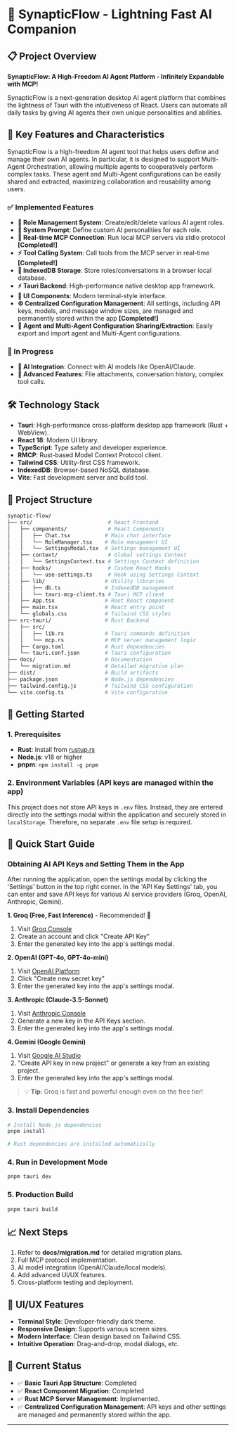 # 🚀 **SynapticFlow** - Lightning Fast AI Companion

## 📋 Project Overview

**SynapticFlow: A High-Freedom AI Agent Platform - Infinitely Expandable with MCP!**

SynapticFlow is a next-generation desktop AI agent platform that combines the lightness of Tauri with the intuitiveness of React. Users can automate all daily tasks by giving AI agents their own unique personalities and abilities.

## 🎯 Key Features and Characteristics

SynapticFlow is a high-freedom AI agent tool that helps users define and manage their own AI agents. In particular, it is designed to support Multi-Agent Orchestration, allowing multiple agents to cooperatively perform complex tasks. These agent and Multi-Agent configurations can be easily shared and extracted, maximizing collaboration and reusability among users.

### ✅ Implemented Features

- **🤖 Role Management System**: Create/edit/delete various AI agent roles.
- **🧠 System Prompt**: Define custom AI personalities for each role.
- **🔗 Real-time MCP Connection**: Run local MCP servers via stdio protocol **[Completed!]**
- **⚡ Tool Calling System**: Call tools from the MCP server in real-time **[Completed!]**
- **💾 IndexedDB Storage**: Store roles/conversations in a browser local database.
- **⚡ Tauri Backend**: High-performance native desktop app framework.
- **🎨 UI Components**: Modern terminal-style interface.
- **⚙️ Centralized Configuration Management**: All settings, including API keys, models, and message window sizes, are managed and permanently stored within the app **[Completed!]**
- **🤝 Agent and Multi-Agent Configuration Sharing/Extraction**: Easily export and import agent and Multi-Agent configurations.

### 🚧 In Progress

- **🔄 AI Integration**: Connect with AI models like OpenAI/Claude.
- **📎 Advanced Features**: File attachments, conversation history, complex tool calls.

## 🛠 Technology Stack

- **Tauri**: High-performance cross-platform desktop app framework (Rust + WebView).
- **React 18**: Modern UI library.
- **TypeScript**: Type safety and developer experience.
- **RMCP**: Rust-based Model Context Protocol client.
- **Tailwind CSS**: Utility-first CSS framework.
- **IndexedDB**: Browser-based NoSQL database.
- **Vite**: Fast development server and build tool.

## 📁 Project Structure

```bash
synaptic-flow/
├── src/                        # React Frontend
│   ├── components/             # React Components
│   │   ├── Chat.tsx           # Main chat interface
│   │   └── RoleManager.tsx    # Role management UI
│   │   └── SettingsModal.tsx  # Settings management UI
│   ├── context/                # Global settings Context
│   │   └── SettingsContext.tsx # Settings Context definition
│   ├── hooks/                  # Custom React Hooks
│   │   └── use-settings.ts     # Hook using Settings Context
│   ├── lib/                   # Utility libraries
│   │   ├── db.ts              # IndexedDB management
│   │   └── tauri-mcp-client.ts # Tauri MCP client
│   ├── App.tsx                # Root React component
│   ├── main.tsx               # React entry point
│   └── globals.css            # Tailwind CSS styles
├── src-tauri/                 # Rust Backend
│   ├── src/
│   │   ├── lib.rs             # Tauri commands definition
│   │   └── mcp.rs             # MCP server management logic
│   ├── Cargo.toml             # Rust dependencies
│   └── tauri.conf.json        # Tauri configuration
├── docs/                      # Documentation
│   └── migration.md           # Detailed migration plan
├── dist/                      # Build artifacts
├── package.json               # Node.js dependencies
├── tailwind.config.js         # Tailwind CSS configuration
└── vite.config.ts             # Vite configuration
```

## 🚀 Getting Started

### 1. Prerequisites

- **Rust**: Install from [rustup.rs](https://rustup.rs/)
- **Node.js**: v18 or higher
- **pnpm**: `npm install -g pnpm`

### 2. Environment Variables (API keys are managed within the app)

This project does not store API keys in `.env` files. Instead, they are entered directly into the settings modal within the application and securely stored in `localStorage`. Therefore, no separate `.env` file setup is required.

## 🔑 Quick Start Guide

### Obtaining AI API Keys and Setting Them in the App

After running the application, open the settings modal by clicking the 'Settings' button in the top right corner. In the 'API Key Settings' tab, you can enter and save API keys for various AI service providers (Groq, OpenAI, Anthropic, Gemini).

**1. Groq (Free, Fast Inference)** - Recommended! 🌟

1. Visit [Groq Console](https://console.groq.com/keys)
2. Create an account and click "Create API Key"
3. Enter the generated key into the app's settings modal.

**2. OpenAI (GPT-4o, GPT-4o-mini)**

1. Visit [OpenAI Platform](https://platform.openai.com/api-keys)
2. Click "Create new secret key"
3. Enter the generated key into the app's settings modal.

**3. Anthropic (Claude-3.5-Sonnet)**

1. Visit [Anthropic Console](https://console.anthropic.com/)
2. Generate a new key in the API Keys section.
3. Enter the generated key into the app's settings modal.

**4. Gemini (Google Gemini)**

1. Visit [Google AI Studio](https://aistudio.google.com/app/apikey)
2. "Create API key in new project" or generate a key from an existing project.
3. Enter the generated key into the app's settings modal.

> 💡 **Tip**: Groq is fast and powerful enough even on the free tier!

### 3. Install Dependencies

```bash
# Install Node.js dependencies
pnpm install

# Rust dependencies are installed automatically
```

### 4. Run in Development Mode

```bash
pnpm tauri dev
```

### 5. Production Build

```bash
pnpm tauri build
```

## 📈 Next Steps

1. Refer to **docs/migration.md** for detailed migration plans.
2. Full MCP protocol implementation.
3. AI model integration (OpenAI/Claude/local models).
4. Add advanced UI/UX features.
5. Cross-platform testing and deployment.

## 🎨 UI/UX Features

- **Terminal Style**: Developer-friendly dark theme.
- **Responsive Design**: Supports various screen sizes.
- **Modern Interface**: Clean design based on Tailwind CSS.
- **Intuitive Operation**: Drag-and-drop, modal dialogs, etc.

## 🧪 Current Status

- ✅ **Basic Tauri App Structure**: Completed
- ✅ **React Component Migration**: Completed
- ✅ **Rust MCP Server Management**: Implemented.
- ✅ **Centralized Configuration Management**: API keys and other settings are managed and permanently stored within the app.

---
